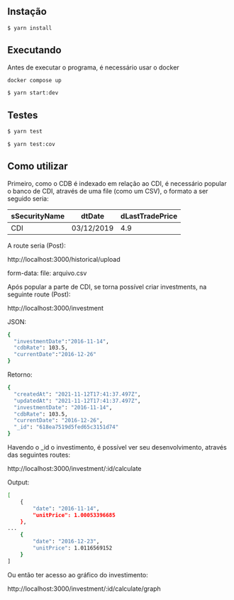 ## Instação

```bash
$ yarn install
```

## Executando

Antes de executar o programa, é necessário usar o docker

```bash
docker compose up
```

```bash
$ yarn start:dev
```

## Testes

```bash
$ yarn test

$ yarn test:cov
```

## Como utilizar

Primeiro, como o CDB é indexado em relação ao CDI, é necessário popular o banco de CDI, através de uma file (como um CSV), o formato a ser seguido seria:

| sSecurityName | dtDate     | dLastTradePrice  |
| ------------- | ---------- | ---------------- |
| CDI           | 03/12/2019 | 4.9              |

A route seria (Post):

http://localhost:3000/historical/upload

form-data:
file: arquivo.csv

Após popular a parte de CDI, se torna possível criar investments, na seguinte route (Post):

http://localhost:3000/investment
		
JSON:
```bash
{
  "investmentDate":"2016-11-14",
  "cdbRate": 103.5,
  "currentDate":"2016-12-26"
}
```


Retorno:
```bash
{
  "createdAt": "2021-11-12T17:41:37.497Z",
  "updatedAt": "2021-11-12T17:41:37.497Z",
  "investmentDate": "2016-11-14",
  "cdbRate": 103.5,
  "currentDate": "2016-12-26",
  "_id": "618ea7519d5fed65c3151d74"
}
```


Havendo o _id o investimento, é possível ver seu desenvolvimento, através das seguintes routes:

http://localhost:3000/investment/:id/calculate

Output:
```bash
[
    {
        "date": "2016-11-14",
        "unitPrice": 1.00053396685
    },
...
    {
        "date": "2016-12-23",
        "unitPrice": 1.0116569152
    }
]
```

Ou então ter acesso ao gráfico do investimento:

http://localhost:3000/investment/:id/calculate/graph